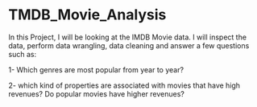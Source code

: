 # TMDB_Movie_Analysis
In this Project, I will be looking at the IMDB Movie data. I will inspect the data, perform data wrangling, data cleaning and answer a few questions such as: <br>

1- Which genres are most popular from year to year?

2- which kind of properties are associated with movies that have high revenues? Do popular movies have higher revenues?

